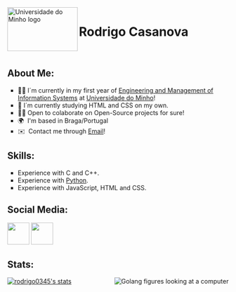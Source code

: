 <img align="left" src="https://fit4rri.eu/wp-content/uploads/2017/08/10-UMINHO-01-768x479.png" height="100" width="160" alt="Universidade do Minho logo">
<h1 align="">Rodrigo Casanova</h1>

<br>
<h2>About Me:</h2>

<ul type="square">
  <li>👨‍🎓  I´m currently in my first year of <ins>Engineering and Management of Information Systems</ins> at <a href="https://www.uminho.pt/EN" rel="external" traget="_blank">Universidade do Minho</a>!</li>
  <li>📖  I´m currently studying HTML and CSS on my own.</li>
  <li>😶‍🌫️  Open to colaborate on Open-Source projects for sure!</li>
  <li>🌍  I'm based in Braga/Portugal </li>
  <li>✉️  Contact me through <a href = "mailto: rodrigocralha@gmail.com"> Email</a>!</li>
</ul>

<h2>Skills:</h2>
<ul type="square">
  <li>Experience with C and C++</a>.</li>
  <li>Experience with <a href="https://www.freecodecamp.org/certification/fcc14e961b3-4818-4ae8-8255-d8cc731041f7/scientific-computing-with-python-v7" target="_blank" rel="external">Python</a>.</li>
  <li>Experience with JavaScript, HTML and CSS.</li>
</ul>


<h2>Social Media:</h2>

<p align="left"> <a href="https://discord.com/users/Casanöva#2203" target="_blank" rel="noreferrer"><img src="https://raw.githubusercontent.com/danielcranney/readme-generator/main/public/icons/socials/discord.svg" width="50" height="50" /></a> <a href="https://www.linkedin.com/in/casanovarodrigo" target="_blank" rel="noreferrer"><img src="https://raw.githubusercontent.com/danielcranney/readme-generator/main/public/icons/socials/linkedin.svg" width="50" height="50" /></a></p>

<h2>Stats:</h2>
<img src="https://opensource.com/sites/default/files/uploads/image4.png" alt="Golang figures looking at a computer" align="right">
<a href="http://www.github.com/rodrigo0345"><img align="center" src="https://github-readme-stats.vercel.app/api?username=rodrigo0345&show_icons=true&hide=issues,&count_private=true&title_color=5a5ab9&text_color=ffffff&icon_color=5a5ab9&bg_color=0f172a&hide_border=true&show_icons=true" alt="rodrigo0345's stats" /></a>

